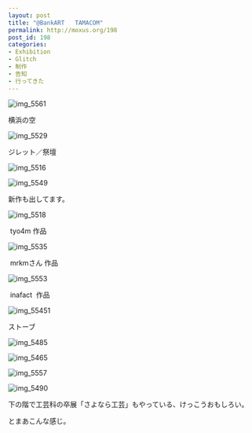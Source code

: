 ```yaml
---
layout: post
title: "@BankART   TAMACOM"
permalink: http://moxus.org/198
post_id: 198
categories: 
- Exhibition
- Glitch
- 制作
- 告知
- 行ってきた
---
```


![img_5561](http://moxuse.org/wordpress/wp-content/uploads/2009/03/img_5561.jpg)

横浜の空


![img_5529](http://moxuse.org/wordpress/wp-content/uploads/2009/03/img_5529.jpg)

ジレット／祭壇


![img_5516](http://moxuse.org/wordpress/wp-content/uploads/2009/03/img_5516.jpg)


![img_5549](http://moxuse.org/wordpress/wp-content/uploads/2009/03/img_5549.jpg)

新作も出してます。


![img_5518](http://moxuse.org/wordpress/wp-content/uploads/2009/03/img_5518.jpg)

 tyo4m 作品


![img_5535](http://moxuse.org/wordpress/wp-content/uploads/2009/03/img_5535.jpg)

 mrkmさん 作品


![img_5553](http://moxuse.org/wordpress/wp-content/uploads/2009/03/img_5553.jpg)

 inafact  作品


![img_55451](http://moxuse.org/wordpress/wp-content/uploads/2009/03/img_55451.jpg)

ストーブ


![img_5485](http://moxuse.org/wordpress/wp-content/uploads/2009/03/img_5485.jpg)


![img_5465](http://moxuse.org/wordpress/wp-content/uploads/2009/03/img_5465.jpg)


![img_5557](http://moxuse.org/wordpress/wp-content/uploads/2009/03/img_5557.jpg)


![img_5490](http://moxuse.org/wordpress/wp-content/uploads/2009/03/img_5490.jpg)

下の階で工芸科の卒展「さよなら工芸」もやっている、けっこうおもしろい。

とまあこんな感じ。